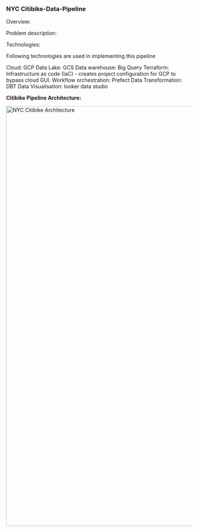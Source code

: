 ### NYC Citibike-Data-Pipeline

Overview:



Problem description:




Technologies:

Following technologies are used in implementing this pipeline

Cloud: GCP 
  Data Lake: GCS 
Data warehouse: Big Query
Terraform: Infrastructure as code (IaC) - creates project configuration for GCP to bypass cloud GUI.
Workflow orchestration: Prefect
Data Transformation: DBT
Data Visualisation: looker data studio


**Citibike Pipeline Architecture:**

<img width="1135" alt="NYC Citibike Architecture" src="https://user-images.githubusercontent.com/10378935/229427753-8279653b-5eb4-43d5-87c3-1d31d6383914.png">


